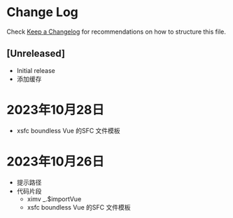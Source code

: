 # Change Log

Check [Keep a Changelog](http://keepachangelog.com/) for recommendations on how to structure this file.

## [Unreleased]

- Initial release
- 添加缓存
# 2023年10月28日
- xsfc boundless Vue 的SFC 文件模板

# 2023年10月26日

- 提示路径
- 代码片段
    - ximv _.$importVue
    - xsfc boundless Vue 的SFC 文件模板